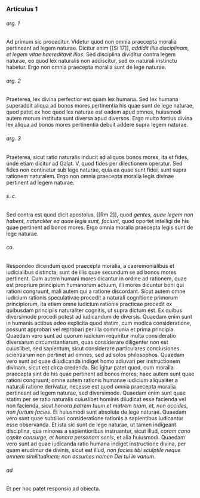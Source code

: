 ### Articulus 1

###### arg. 1
Ad primum sic proceditur. Videtur quod non omnia praecepta moralia pertineant ad legem naturae. Dicitur enim [[Si 17]], *addidit illis disciplinam, et legem vitae haereditavit illos*. Sed disciplina dividitur contra legem naturae, eo quod lex naturalis non addiscitur, sed ex naturali instinctu habetur. Ergo non omnia praecepta moralia sunt de lege naturae.

###### arg. 2
Praeterea, lex divina perfectior est quam lex humana. Sed lex humana superaddit aliqua ad bonos mores pertinentia his quae sunt de lege naturae, quod patet ex hoc quod lex naturae est eadem apud omnes, huiusmodi autem morum instituta sunt diversa apud diversos. Ergo multo fortius divina lex aliqua ad bonos mores pertinentia debuit addere supra legem naturae.

###### arg. 3
Praeterea, sicut ratio naturalis inducit ad aliquos bonos mores, ita et fides, unde etiam dicitur ad Galat. V, quod fides per dilectionem operatur. Sed fides non continetur sub lege naturae, quia ea quae sunt fidei, sunt supra rationem naturalem. Ergo non omnia praecepta moralia legis divinae pertinent ad legem naturae.

###### s. c.
Sed contra est quod dicit apostolus, [[Rm 2]], quod *gentes, quae legem non habent, naturaliter ea quae legis sunt, faciunt*, quod oportet intelligi de his quae pertinent ad bonos mores. Ergo omnia moralia praecepta legis sunt de lege naturae.

###### co.
Respondeo dicendum quod praecepta moralia, a caeremonialibus et iudicialibus distincta, sunt de illis quae secundum se ad bonos mores pertinent. Cum autem humani mores dicantur in ordine ad rationem, quae est proprium principium humanorum actuum, illi mores dicuntur boni qui rationi congruunt, mali autem qui a ratione discordant. Sicut autem omne iudicium rationis speculativae procedit a naturali cognitione primorum principiorum, ita etiam omne iudicium rationis practicae procedit ex quibusdam principiis naturaliter cognitis, ut supra dictum est. Ex quibus diversimode procedi potest ad iudicandum de diversis. Quaedam enim sunt in humanis actibus adeo explicita quod statim, cum modica consideratione, possunt approbari vel reprobari per illa communia et prima principia. Quaedam vero sunt ad quorum iudicium requiritur multa consideratio diversarum circumstantiarum, quas considerare diligenter non est cuiuslibet, sed sapientum, sicut considerare particulares conclusiones scientiarum non pertinet ad omnes, sed ad solos philosophos. Quaedam vero sunt ad quae diiudicanda indiget homo adiuvari per instructionem divinam, sicut est circa credenda. Sic igitur patet quod, cum moralia praecepta sint de his quae pertinent ad bonos mores; haec autem sunt quae rationi congruunt; omne autem rationis humanae iudicium aliqualiter a naturali ratione derivatur, necesse est quod omnia praecepta moralia pertineant ad legem naturae, sed diversimode. Quaedam enim sunt quae statim per se ratio naturalis cuiuslibet hominis diiudicat esse facienda vel non facienda, sicut *honora patrem tuum et matrem tuam, et, non occides, non furtum facies*. Et huiusmodi sunt absolute de lege naturae. Quaedam vero sunt quae subtiliori consideratione rationis a sapientibus iudicantur esse observanda. Et ista sic sunt de lege naturae, ut tamen indigeant disciplina, qua minores a sapientioribus instruantur, sicut illud, *coram cano capite consurge, et honora personam senis*, et alia huiusmodi. Quaedam vero sunt ad quae iudicanda ratio humana indiget instructione divina, per quam erudimur de divinis, sicut est illud, *non facies tibi sculptile neque omnem similitudinem; non assumes nomen Dei tui in vanum*.

###### ad 
Et per hoc patet responsio ad obiecta.

